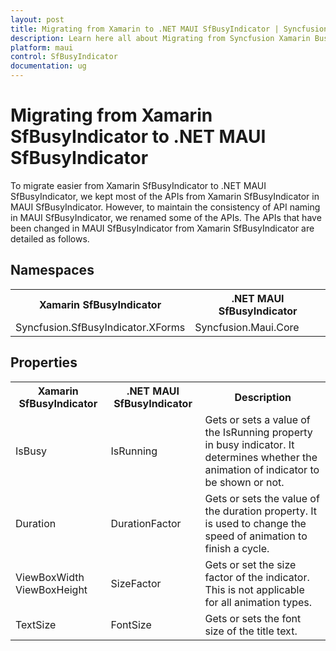 ```yaml
---
layout: post
title: Migrating from Xamarin to .NET MAUI SfBusyIndicator | Syncfusion 
description: Learn here all about Migrating from Syncfusion Xamarin BusyIndicator to Syncfusion .NET MAUI BusyIndicator control and more.
platform: maui
control: SfBusyIndicator
documentation: ug
---  
```


# Migrating from Xamarin SfBusyIndicator to .NET MAUI SfBusyIndicator 

To migrate easier from Xamarin SfBusyIndicator to .NET MAUI SfBusyIndicator, we kept most of the APIs from Xamarin SfBusyIndicator in MAUI SfBusyIndicator. However, to maintain the consistency of API naming in MAUI SfBusyIndicator, we renamed some of the APIs. The APIs that have been changed in MAUI SfBusyIndicator from Xamarin SfBusyIndicator are detailed as follows.

## Namespaces 

<table>
<tr>
<th>Xamarin SfBusyIndicator</th>
<th>.NET MAUI SfBusyIndicator</th></tr>
<tr>
<td>Syncfusion.SfBusyIndicator.XForms</td>
<td>Syncfusion.Maui.Core</td></tr>
</table>

## Properties

<table> 
<tr>
<th>Xamarin SfBusyIndicator</th>
<th>.NET MAUI SfBusyIndicator</th>
<th>Description</th></tr>
<tr>
<td> IsBusy </td>
<td>IsRunning</td>
<td>Gets or sets a value of the IsRunning property in busy indicator. It determines whether the animation of indicator to be shown or not.</td></tr>
<tr>
<td>Duration</td>
<td>DurationFactor</td>
<td>Gets or sets the value of the duration property. It is used to change the speed of animation to finish a cycle.</td></tr>
<tr>
<td>ViewBoxWidth ViewBoxHeight</td>
<td>SizeFactor</td>
<td>Gets or set the size factor of the indicator. This is not applicable for all animation types.</td></tr>
<tr>
<td>TextSize</td>
<td>FontSize</td>
<td>Gets or sets the font size of the title text.</td></tr>
</table> 
